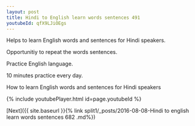 ```yaml
---
layout: post
title: Hindi to English learn words sentences 491 
youtubeId: qfX9LJiOEgs
---
```

 
 
Helps to learn English words and sentences for Hindi speakers.

Opportunitiy to repeat the words sentences. 

Practice English language. 
 
10 minutes practice every day. 
 
How to learn English words and sentences for Hindi speakers 
 
{% include youtubePlayer.html id=page.youtubeId %}
 
 
[Next]({{ site.baseurl }}{% link  split1/_posts/2016-08-08-Hindi to english learn words sentences 682 .md%})
 
